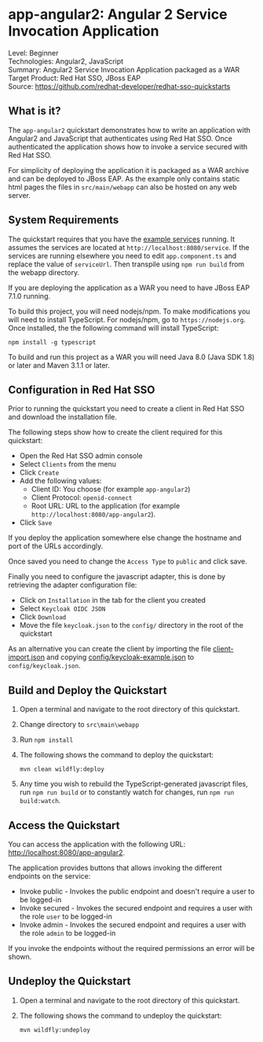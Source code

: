 app-angular2: Angular 2 Service Invocation Application
===================================================

Level: Beginner  
Technologies: Angular2, JavaScript  
Summary: Angular2 Service Invocation Application packaged as a WAR  
Target Product: Red Hat SSO, JBoss EAP  
Source: <https://github.com/redhat-developer/redhat-sso-quickstarts>

What is it?
-----------

The `app-angular2` quickstart demonstrates how to write an application with Angular2 and JavaScript that authenticates
using Red Hat SSO. Once authenticated the application shows how to invoke a service secured with Red Hat SSO.

For simplicity of deploying the application it is packaged as a WAR archive and can be deployed to JBoss EAP.
As the example only contains static html pages the files in `src/main/webapp` can also be hosted on any web server.


System Requirements
-------------------

The quickstart requires that you have the [example services](../service-jee-jaxrs/README.md) running. It assumes the
services are located at `http://localhost:8080/service`. If the services are running elsewhere you need to edit
`app.component.ts` and replace the value of `serviceUrl`.  Then transpile using `npm run build` from the webapp
directory.

If you are deploying the application as a WAR you need to have JBoss EAP 7.1.0 running.

To build this project, you will need nodejs/npm.  To make modifications you will
need to install TypeScript.  For nodejs/npm, go to `https://nodejs.org`.  Once installed,
the the following command will install TypeScript:
````
npm install -g typescript
````
To build and run this project as a WAR you will need Java 8.0 (Java SDK 1.8) or later and Maven 3.1.1 or later.


Configuration in Red Hat SSO
-----------------------

Prior to running the quickstart you need to create a client in Red Hat SSO and download the installation file.

The following steps show how to create the client required for this quickstart:

* Open the Red Hat SSO admin console
* Select `Clients` from the menu
* Click `Create`
* Add the following values:
  * Client ID: You choose (for example `app-angular2`)
  * Client Protocol: `openid-connect`
  * Root URL: URL to the application (for example `http://localhost:8080/app-angular2`).
* Click `Save`

If you deploy the application somewhere else change the hostname and port of the URLs accordingly.

Once saved you need to change the `Access Type` to `public` and click save.

Finally you need to configure the javascript adapter, this is done by retrieving the adapter configuration file:

* Click on `Installation` in the tab for the client you created
* Select `Keycloak OIDC JSON`
* Click `Download`
* Move the file `keycloak.json` to the `config/` directory in the root of the quickstart

As an alternative you can create the client by importing the file [client-import.json](config/client-import.json) and
copying [config/keycloak-example.json](config/keycloak-example.json) to `config/keycloak.json`.


Build and Deploy the Quickstart
--------------------------------

1. Open a terminal and navigate to the root directory of this quickstart.

2. Change directory to ``src\main\webapp``

3. Run ``npm install``

4. The following shows the command to deploy the quickstart:

   ````
   mvn clean wildfly:deploy

   ````
5. Any time you wish to rebuild the TypeScript-generated javascript files, run
``npm run build`` or to constantly watch for changes, run ``npm run build:watch``.

Access the Quickstart
---------------------

You can access the application with the following URL: <http://localhost:8080/app-angular2>.

The application provides buttons that allows invoking the different endpoints on the service:

* Invoke public - Invokes the public endpoint and doesn't require a user to be logged-in
* Invoke secured - Invokes the secured endpoint and requires a user with the role `user` to be logged-in
* Invoke admin - Invokes the secured endpoint and requires a user with the role `admin` to be logged-in

If you invoke the endpoints without the required permissions an error will be shown.


Undeploy the Quickstart
-----------------------

1. Open a terminal and navigate to the root directory of this quickstart.

2. The following shows the command to undeploy the quickstart:

   ````
   mvn wildfly:undeploy

   ````
